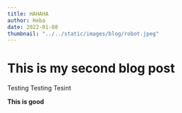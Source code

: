 ```yaml
---
title: HAHAHA
author: Heba
date: 2022-01-08
thumbnail: "../../static/images/blog/robot.jpeg"
---
```




# This is my second blog post




Testing Testing Tesint

__This is good__